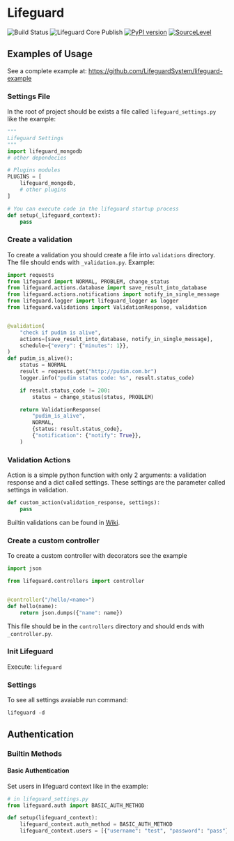 # Lifeguard

![Build Status](https://github.com/LifeguardSystem/lifeguard/workflows/Lifeguard%20Core%20CI/badge.svg)
![Lifeguard Core Publish](https://github.com/LifeguardSystem/lifeguard/workflows/Lifeguard%20Core%20Publish/badge.svg)
[![PyPI version](https://badge.fury.io/py/lifeguard.svg)](https://badge.fury.io/py/lifeguard)
[![SourceLevel](https://app.sourcelevel.io/github/LifeguardSystem/-/lifeguard.svg)](https://app.sourcelevel.io/github/LifeguardSystem/-/lifeguard)

## Examples of Usage

See a complete example at: https://github.com/LifeguardSystem/lifeguard-example

### Settings File

In the root of project should be exists a file called `lifeguard_settings.py` like the example:

```python
"""
Lifeguard Settings
"""
import lifeguard_mongodb
# other dependecies

# Plugins modules
PLUGINS = [
    lifeguard_mongodb,
    # other plugins
]

# You can execute code in the lifeguard startup process
def setup(_lifeguard_context):
    pass
```

### Create a validation

To create a validation you should create a file into `validations` directory. The file should ends with `_validation.py`.
Example:

```python
import requests
from lifeguard import NORMAL, PROBLEM, change_status
from lifeguard.actions.database import save_result_into_database
from lifeguard.actions.notifications import notify_in_single_message
from lifeguard.logger import lifeguard_logger as logger
from lifeguard.validations import ValidationResponse, validation


@validation(
    "check if pudim is alive",
    actions=[save_result_into_database, notify_in_single_message],
    schedule={"every": {"minutes": 1}},
)
def pudim_is_alive():
    status = NORMAL
    result = requests.get("http://pudim.com.br")
    logger.info("pudim status code: %s", result.status_code)

    if result.status_code != 200:
        status = change_status(status, PROBLEM)

    return ValidationResponse(
        "pudim_is_alive",
        NORMAL,
        {status: result.status_code},
        {"notification": {"notify": True}},
    )
```

### Validation Actions

Action is a simple python function with only 2 arguments: a validation response and a dict called settings. These settings are the parameter called settings in validation.

```python
def custom_action(validation_response, settings):
    pass
```

Builtin validations can be found in [Wiki](https://github.com/LifeguardSystem/lifeguard/wiki).

### Create a custom controller

To create a custom controller with decorators see the example

```python
import json

from lifeguard.controllers import controller


@controller("/hello/<name>")
def hello(name):
    return json.dumps({"name": name})
```

This file should be in the `controllers` directory and should ends with `_controller.py`.

### Init Lifeguard

Execute: `lifeguard`

### Settings

To see all settings avaiable run command:

`lifeguard -d`


## Authentication

### Builtin Methods

#### Basic Authentication

Set users in lifeguard context like in the example:

```python
# in lifeguard_settings.py
from lifeguard.auth import BASIC_AUTH_METHOD

def setup(lifeguard_context):
    lifeguard_context.auth_method = BASIC_AUTH_METHOD
    lifeguard_context.users = [{"username": "test", "password": "pass"}]
```
